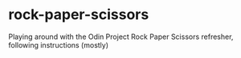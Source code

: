 # rock-paper-scissors

Playing around with the Odin Project
Rock Paper Scissors refresher, following instructions (mostly)
